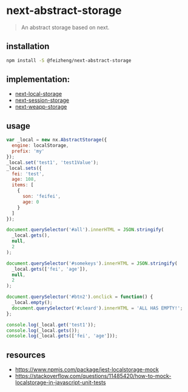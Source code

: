 # next-abstract-storage
> An abstract storage based on next.

## installation
```bash
npm install -S @feizheng/next-abstract-storage
```

## implementation:
- [next-local-storage](https://github.com/afeiship/next-local-storage)
- [next-session-storage](https://github.com/afeiship/next-session-storage)
- [next-weapp-storage](https://github.com/afeiship/next-weapp-storage)

## usage
```js
var _local = new nx.AbstractStorage({
  engine: localStorage,
  prefix: 'my'
});
_local.set('test1', 'test1Value');
_local.sets({
  fei: 'test',
  age: 108,
  items: [
    {
      son: 'feifei',
      age: 0
    }
  ]
});

document.querySelector('#all').innerHTML = JSON.stringify(
  _local.gets(),
  null,
  2
);

document.querySelector('#somekeys').innerHTML = JSON.stringify(
  _local.gets(['fei', 'age']),
  null,
  2
);

document.querySelector('#btn2').onclick = function() {
  _local.empty();
  document.querySelector('#cleard').innerHTML = 'ALL HAS EMPTY!';
};

console.log(_local.get('test1'));
console.log(_local.gets());
console.log(_local.gets(['fei', 'age']));
```

## resources
- https://www.npmjs.com/package/jest-localstorage-mock
- https://stackoverflow.com/questions/11485420/how-to-mock-localstorage-in-javascript-unit-tests
